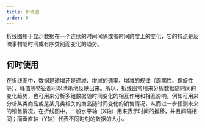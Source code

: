 ```yaml
---
title: 折线图
order: 0
---
```


折线图用于显示数据在一个连续的时间间隔或者时间跨度上的变化，它的特点是反映事物随时间或有序类别而变化的趋势。

## 何时使用

在折线图中，数据是递增还是递减、增减的速率、增减的规律（周期性、螺旋性等）、峰值等特征都可以清晰地反映出来。所以，折线图常用来分析数据随时间的变化趋势，也可用来分析多组数据随时间变化的相互作用和相互影响。例如可用来分析某类商品或是某几类相关的商品随时间变化的销售情况，从而进一步预测未来的销售情况。在折线图中，一般水平轴（X轴）用来表示时间的推移，并且间隔相同；而垂直轴（Y轴）代表不同时刻的数据的大小。
